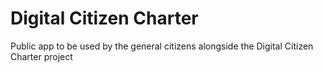 # Digital Citizen Charter

Public app to be used by the general citizens alongside the Digital Citizen Charter project